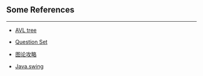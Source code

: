 ## Some References
---
- [AVL tree](https://www.cnblogs.com/skywang12345/p/3576969.html)

- [Question Set](https://www.zybuluo.com/18520525018/note/1614445)

- [图论攻略](https://www.luogu.com.cn/blog/wym483739/xue-tu-lun-ni-zhen-di-liao-xie-zui-duan-lu-ma-post)

- [Java.swing](http://blog.csdn.net/xietansheng/article/details/72814492)
